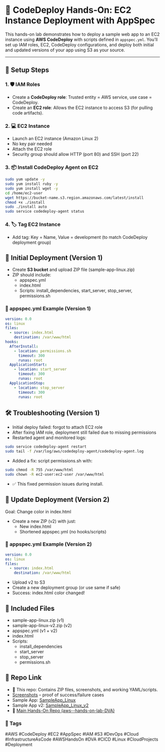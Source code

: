 # 🚀 CodeDeploy Hands-On: EC2 Instance Deployment with AppSpec

This hands-on lab demonstrates how to deploy a sample web app to an EC2 instance using **AWS CodeDeploy** with scripts defined in `appspec.yml`. You’ll set up IAM roles, EC2, CodeDeploy configurations, and deploy both initial and updated versions of your app using S3 as your source.

---

## 🔧 Setup Steps

### 1. 🛡️ IAM Roles
- Create a **CodeDeploy role**: Trusted entity = AWS service, use case = CodeDeploy.
- Create an **EC2 role**: Allows the EC2 instance to access S3 (for pulling code artifacts).

### 2. 💻 EC2 Instance
- Launch an EC2 instance (Amazon Linux 2)
- No key pair needed
- Attach the EC2 role
- Security group should allow HTTP (port 80) and SSH (port 22)

### 3. 📦 Install CodeDeploy Agent on EC2
```bash
sudo yum update -y
sudo yum install ruby -y
sudo yum install wget -y
cd /home/ec2-user
wget https://bucket-name.s3.region.amazonaws.com/latest/install
chmod +x ./install
sudo ./install auto
sudo service codedeploy-agent status
```
### 4. 🏷️ Tag EC2 Instance
- Add tag: Key = Name, Value = development (to match CodeDeploy deployment group)

## 🚀 Initial Deployment (Version 1)
- Create **S3 bucket** and upload ZIP file (sample-app-linux.zip)
- ZIP should include:
  - appspec.yml
  - index.html
  - Scripts: install_dependencies, start_server, stop_server, permissions.sh

### 📂 appspec.yml Example (Version 1)
```yaml
version: 0.0
os: linux
files:
  - source: index.html
    destination: /var/www/html
hooks:
  AfterInstall:
    - location: permissions.sh
      timeout: 300
      runas: root
  ApplicationStart:
    - location: start_server
      timeout: 300
      runas: root
  ApplicationStop:
    - location: stop_server
      timeout: 300
      runas: root
```

## 🛠️ Troubleshooting (Version 1)
- Initial deploy failed: forgot to attach EC2 role
- After fixing IAM role, deployment still failed due to missing permissions
- Restarted agent and monitored logs:
```bash
sudo service codedeploy-agent restart
sudo tail -f /var/log/aws/codedeploy-agent/codedeploy-agent.log
```
- Added a fix: script permissions.sh with:
```bash
sudo chmod -R 755 /var/www/html
sudo chown -R ec2-user:ec2-user /var/www/html
```
- ✅ This fixed permission issues during install.

## 🔁 Update Deployment (Version 2)
Goal: Change color in index.html
- Create a new ZIP (v2) with just:
  - New index.html
  - Shortened appspec.yml (no hooks/scripts)

### 📂 appspec.yml Example (Version 2)
```yaml
version: 0.0
os: linux
files:
  - source: index.html
    destination: /var/www/html
```
- Upload v2 to S3
- Create a new deployment group (or use same if safe)
- Success: index.html color changed!

## 📁 Included Files
- sample-app-linux.zip (v1)
- sample-app-linux-v2.zip (v2)
- appspec.yml (v1 + v2)
- index.html
- Scripts:
    - install_dependencies
    - start_server
    - stop_server
    - permissions.sh

## 🔗 Repo Link
- 📂 This repo:  Contains ZIP files, screenshots, and working YAML/scripts.
- [Screenshots](Screenshots/) – proof of success/failure cases
- Sample App: [SampleApp_Linux](SampleApp_Linux/)
- Sample App v2: [SampleApp_Linux_v2](SampleApp_Linux_v2/)
- 📂 [Main Hands-On Repo (aws--hands-on-lab-DVA)](https://github.com/MilosFaktor/aws--hands-on-lab-DVA)

 

### 🧠 Tags
#AWS #CodeDeploy #EC2 #AppSpec #IAM #S3 #DevOps #Cloud #InfrastructureAsCode #AWSHandsOn #DVA #CICD #Linux #CloudProjects #Deployment